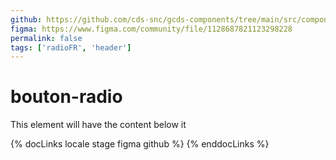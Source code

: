 ```yaml
---
github: https://github.com/cds-snc/gcds-components/tree/main/src/components/gcds-radio
figma: https://www.figma.com/community/file/1128687821123298228
permalink: false
tags: ['radioFR', 'header']
---
```


# bouton-radio

This element will have the content below it

{% docLinks locale stage figma github %}
{% enddocLinks %}
